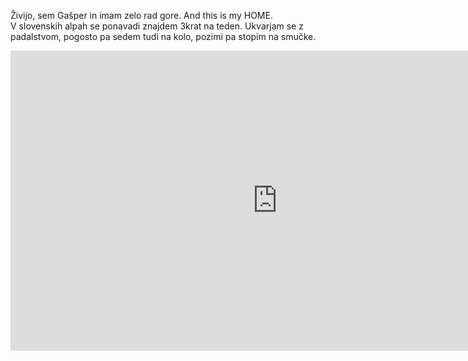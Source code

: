 Živijo, sem Gašper in imam zelo rad gore. And this is my HOME.
<br>
V slovenskih alpah se ponavadi znajdem 3krat na teden. Ukvarjam se z padalstvom, pogosto pa sedem tudi na kolo, pozimi pa stopim na smučke. 
<br>
<iframe width="854" height="480" src="https://www.youtube.com/embed/34z8YXldqNk" title="YouTube video player" frameborder="0" allow="accelerometer; autoplay; clipboard-write; encrypted-media; gyroscope; picture-in-picture" allowfullscreen></iframe>